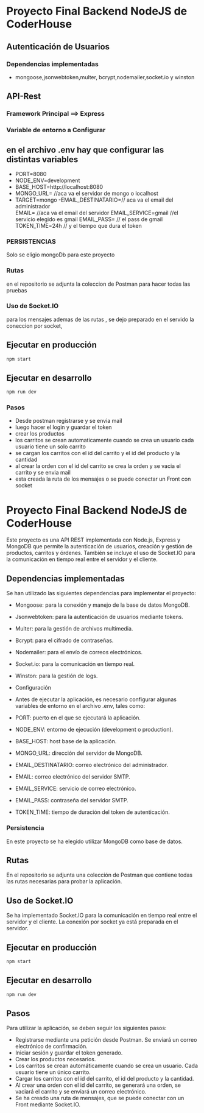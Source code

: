 # Proyecto Final Backend NodeJS de CoderHouse

## Autenticación de Usuarios

### Dependencias implementadas

- mongoose,jsonwebtoken,multer, bcrypt,nodemailer,socket.io y winston

## API-Rest

### Framework Principal ==> Express

### Variable de entorno a Configurar

## en el archivo .env hay que configurar las distintas variables

- PORT=8080
- NODE_ENV=development
- BASE_HOST=http://localhost:8080
- MONGO_URL= //aca va el servidor de mongo o localhost
- TARGET=mongo
  -EMAIL_DESTINATARIO=// aca va el email del administrador  
  EMAIL= //aca va el email del servidor
  EMAIL_SERVICE=gmail //el servicio elegido es gmail
  EMAIL_PASS= // el pass de gmail
  TOKEN_TIME=24h // y el tiempo que dura el token

### PERSISTENCIAS

Solo se eligio mongoDb para este proyecto

### Rutas

en el repositorio se adjunta la coleccion de Postman
para hacer todas las pruebas

### Uso de Socket.IO

para los mensajes ademas de las rutas , se dejo preparado en el servido la coneccion por socket,

## Ejecutar en producción

```sh
npm start
```

## Ejecutar en desarrollo

```sh
npm run dev
```

### Pasos

- Desde postman registrarse y se envia mail
- luego hacer el login y guardar el token
- crear los productos
- los carritos se crean automaticamente cuando se crea un usuario cada usuario tiene un solo carrito
- se cargan los carritos con el id del carrito y el id del producto y la cantidad
- al crear la orden con el id del carrito se crea la orden y se vacia el carrito y se envia mail
- esta creada la ruta de los mensajes o se puede conectar un Front con socket

# Proyecto Final Backend NodeJS de CoderHouse

Este proyecto es una API REST implementada con Node.js, Express y MongoDB que permite la autenticación de usuarios, creación y gestión de productos, carritos y órdenes. También se incluye el uso de Socket.IO para la comunicación en tiempo real entre el servidor y el cliente.

## Dependencias implementadas

Se han utilizado las siguientes dependencias para implementar el proyecto:

- Mongoose: para la conexión y manejo de la base de datos MongoDB.
- Jsonwebtoken: para la autenticación de usuarios mediante tokens.
- Multer: para la gestión de archivos multimedia.
- Bcrypt: para el cifrado de contraseñas.
- Nodemailer: para el envío de correos electrónicos.
- Socket.io: para la comunicación en tiempo real.
- Winston: para la gestión de logs.
- Configuración
- Antes de ejecutar la aplicación, es necesario configurar algunas variables de entorno en el archivo .env, tales como:

- PORT: puerto en el que se ejecutará la aplicación.
- NODE_ENV: entorno de ejecución (development o production).
- BASE_HOST: host base de la aplicación.
- MONGO_URL: dirección del servidor de MongoDB.
- EMAIL_DESTINATARIO: correo electrónico del administrador.
- EMAIL: correo electrónico del servidor SMTP.
- EMAIL_SERVICE: servicio de correo electrónico.
- EMAIL_PASS: contraseña del servidor SMTP.
- TOKEN_TIME: tiempo de duración del token de autenticación.

### Persistencia

En este proyecto se ha elegido utilizar MongoDB como base de datos.

## Rutas

En el repositorio se adjunta una colección de Postman que contiene todas las rutas necesarias para probar la aplicación.

## Uso de Socket.IO

Se ha implementado Socket.IO para la comunicación en tiempo real entre el servidor y el cliente. La conexión por socket ya está preparada en el servidor.

## Ejecutar en producción

```sh
npm start
```

## Ejecutar en desarrollo

```sh
npm run dev
```

## Pasos

Para utilizar la aplicación, se deben seguir los siguientes pasos:

- Registrarse mediante una petición desde Postman. Se enviará un correo electrónico de confirmación.
- Iniciar sesión y guardar el token generado.
- Crear los productos necesarios.
- Los carritos se crean automáticamente cuando se crea un usuario. Cada usuario tiene un único carrito.
- Cargar los carritos con el id del carrito, el id del producto y la cantidad.
- Al crear una orden con el id del carrito, se generará una orden, se vaciará el carrito y se enviará un correo electrónico.
- Se ha creado una ruta de mensajes, que se puede conectar con un Front mediante Socket.IO.

